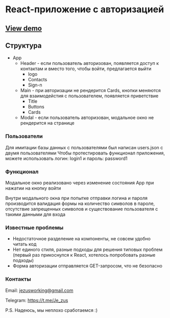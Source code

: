 # React-приложение с авторизацией
 [View demo](https://jezusdev.github.io/reactJs/)
-----------------------


## Структура

* App 
  * Header - если пользователь авторизован, появляется доступ к контактам и вместо того, чтобы войти, предлагается выйти
    * logo
    * Contacts
    * Sign-n 
  * Main - при авторизации не рендерится Cards, кнопки меняются для взаимодейстия с пользователем, появляется приветствие
     * Title
     * Buttons
     * Cards
  * Modal - если пользователь авторизован, модальное окно не рендерится на странице

### Пользователи
Для имитации базы данных с пользователями был написан users.json с двумя пользователями
Чтобы протестировать функционал приложения, можете использовать логин: login1 и пароль: password1


### Функционал
Модальное окно реализовано через изменение состояния App при нажатии на кнопку войти

Внутри модального окна при попытке отправки логина и пароля производится валидация формы на количество символов в пароле, отсутствие запрещенных символов и существование пользователя с такими данными для входа


### Известные проблемы
* Недостаточное разделение на компоненты, не совсем удобно читать код
* Нет единого стиля, разные подходы для решения типовых проблем (первый раз прикоснулся к React, хотелось попробовать разные подходы)
* Форма авторизации отправляется GET-запросом, что не безопасно

### Контакты
Email: jezusworking@gmail.com

Telegram: <https://t.me/Je_zus>


P.S. Надеюсь, мы неплохо сработаемся :)
